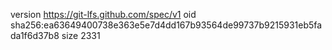 version https://git-lfs.github.com/spec/v1
oid sha256:ea63649400738e363e5e7d4dd167b93564de99737b9215931eb5fada1f6d37b8
size 2331
